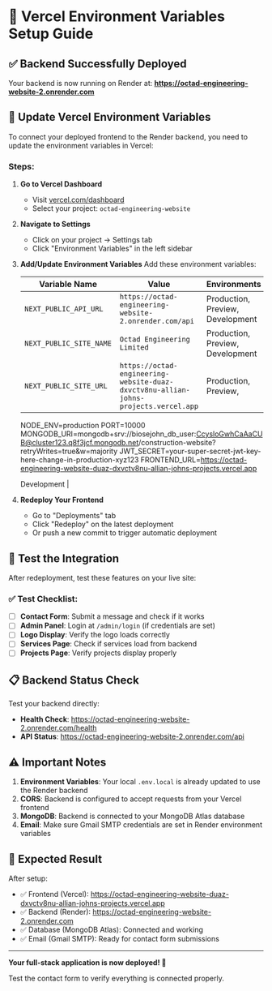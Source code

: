 # 🚀 Vercel Environment Variables Setup Guide

## ✅ Backend Successfully Deployed
Your backend is now running on Render at:
**https://octad-engineering-website-2.onrender.com**

## 🔧 Update Vercel Environment Variables

To connect your deployed frontend to the Render backend, you need to update the environment variables in Vercel:

### Steps:

1. **Go to Vercel Dashboard**
   - Visit [vercel.com/dashboard](https://vercel.com/dashboard)
   - Select your project: `octad-engineering-website`

2. **Navigate to Settings**
   - Click on your project → Settings tab
   - Click "Environment Variables" in the left sidebar

3. **Add/Update Environment Variables**
   Add these environment variables:

   | Variable Name | Value | Environments |
   |---------------|--------|-------------|
   | `NEXT_PUBLIC_API_URL` | `https://octad-engineering-website-2.onrender.com/api` | Production, Preview, Development |
   | `NEXT_PUBLIC_SITE_NAME` | `Octad Engineering Limited` | Production, Preview, Development |
   | `NEXT_PUBLIC_SITE_URL` | `https://octad-engineering-website-duaz-dxvctv8nu-allian-johns-projects.vercel.app` | Production, Preview, 
   NODE_ENV=production
PORT=10000
MONGODB_URI=mongodb+srv://biosejohn_db_user:CcysloGwhCaAaCUB@cluster123.q8f3jcf.mongodb.net/construction-website?retryWrites=true&w=majority
JWT_SECRET=your-super-secret-jwt-key-here-change-in-production-xyz123
FRONTEND_URL=https://octad-engineering-website-duaz-dxvctv8nu-allian-johns-projects.vercel.app
   
   Development |

4. **Redeploy Your Frontend**
   - Go to "Deployments" tab
   - Click "Redeploy" on the latest deployment
   - Or push a new commit to trigger automatic deployment

## 🧪 Test the Integration

After redeployment, test these features on your live site:

### ✅ Test Checklist:
- [ ] **Contact Form**: Submit a message and check if it works
- [ ] **Admin Panel**: Login at `/admin/login` (if credentials are set)
- [ ] **Logo Display**: Verify the logo loads correctly
- [ ] **Services Page**: Check if services load from backend
- [ ] **Projects Page**: Verify projects display properly

## 📋 Backend Status Check

Test your backend directly:
- **Health Check**: https://octad-engineering-website-2.onrender.com/health
- **API Status**: https://octad-engineering-website-2.onrender.com/api

## ⚠️ Important Notes

1. **Environment Variables**: Your local `.env.local` is already updated to use the Render backend
2. **CORS**: Backend is configured to accept requests from your Vercel frontend
3. **MongoDB**: Backend is connected to your MongoDB Atlas database
4. **Email**: Make sure Gmail SMTP credentials are set in Render environment variables

## 🎯 Expected Result

After setup:
- ✅ Frontend (Vercel): https://octad-engineering-website-duaz-dxvctv8nu-allian-johns-projects.vercel.app
- ✅ Backend (Render): https://octad-engineering-website-2.onrender.com
- ✅ Database (MongoDB Atlas): Connected and working
- ✅ Email (Gmail SMTP): Ready for contact form submissions

---

**Your full-stack application is now deployed! 🚀**

Test the contact form to verify everything is connected properly.
